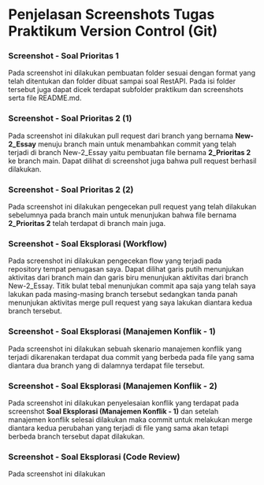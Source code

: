# Penjelasan Screenshots Tugas Praktikum Version Control (Git)

### Screenshot - Soal Prioritas 1
Pada screenshot ini dilakukan pembuatan folder sesuai dengan format yang telah ditentukan dan folder dibuat sampai soal RestAPI. Pada isi folder tersebut juga dapat dicek terdapat subfolder praktikum dan screenshots serta file README.md.

### Screenshot - Soal Prioritas 2 (1)
Pada screenshot ini dilakukan pull request dari branch yang bernama **New-2_Essay** menuju branch main untuk menambahkan commit yang telah terjadi di branch New-2_Essay yaitu pembuatan file bernama **2_Prioritas 2** ke branch main. Dapat dilihat di screenshot juga bahwa pull request berhasil dilakukan.

### Screenshot - Soal Prioritas 2 (2)
Pada screenshot ini dilakukan pengecekan pull request yang telah dilakukan sebelumnya pada branch main untuk menunjukan bahwa file bernama **2_Prioritas 2** telah terdapat di branch main juga.

### Screenshot - Soal Eksplorasi (Workflow)
Pada screenshot ini dilakukan pengecekan flow yang terjadi pada repository tempat penugasan saya. Dapat dilihat garis putih menunjukan aktivitas dari branch main dan garis biru menunjukan aktivitas dari branch New-2_Essay. Titik bulat tebal menunjukan commit apa saja yang telah saya lakukan pada masing-masing branch tersebut sedangkan tanda panah menunjukan aktivitas merge pull request yang saya lakukan diantara kedua branch tersebut.

### Screenshot - Soal Eksplorasi (Manajemen Konflik - 1)
Pada screenshot ini dilakukan sebuah skenario manajemen konflik yang terjadi dikarenakan terdapat dua commit yang berbeda pada file yang sama diantara dua branch yang di dalamnya terdapat file tersebut.

### Screenshot - Soal Eksplorasi (Manajemen Konflik - 2)
Pada screenshot ini dilakukan penyelesaian konflik yang terdapat pada screenshot **Soal Eksplorasi (Manajemen Konflik - 1)** dan setelah manajemen konflik selesai dilakukan maka commit untuk melakukan merge diantara kedua perubahan yang terjadi di file yang sama akan tetapi berbeda branch tersebut dapat dilakukan.

### Screenshot - Soal Eksplorasi (Code Review)
Pada screenshot ini dilakukan 
